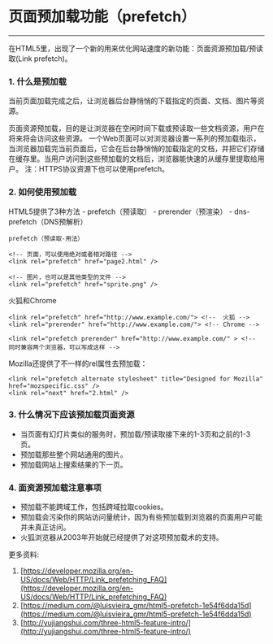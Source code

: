<link href="http://cdn.bootcss.com/highlight.js/8.0/styles/monokai_sublime.min.css" rel="stylesheet">
<script src="http://cdn.bootcss.com/highlight.js/8.0/highlight.min.js"></script>
<script >hljs.initHighlightingOnLoad();</script>

<!--
   http://www.cnblogs.com/snandy/archive/2012/03/12/2390782.html
   http://my.oschina.net/felumanman/blog/263330?p=1
-->



# 页面预加载功能（prefetch）
***

在HTML5里，出现了一个新的用来优化网站速度的新功能：页面资源预加载/预读取(Link prefetch)。


### 1. 什么是预加载
当前页面加载完成之后，让浏览器后台静悄悄的下载指定的页面、文档、图片等资源。

页面资源预加载，目的是让浏览器在空闲时间下载或预读取一些文档资源，用户在将来将会访问这些资源。
一个Web页面可以对浏览器设置一系列的预加载指示，当浏览器加载完当前页面后，它会在后台静悄悄的加载指定的文档，并把它们存储在缓存里。当用户访问到这些预加载的文档后，浏览器能快速的从缓存里提取给用户。
注：HTTPS协议资源下也可以使用prefetch。




### 2. 如何使用预加载

HTML5提供了3种方法
    - prefetch（预读取）
    - prerender（预渲染）
    - dns-prefetch（DNS预解析）



    prefetch（预读取-用法）

    <!-- 页面，可以使用绝对或者相对路径 --> 
    <link rel="prefetch" href="page2.html" /> 

    <!-- 图片，也可以是其他类型的文件 -->
    <link rel="prefetch" href="sprite.png" /> 


火狐和Chrome

    <link rel="prefetch" href="http://www.example.com/"> <!--  火狐 -->
    <link rel="prerender" href="http://www.example.com/"> <!-- Chrome -->

    <link rel="prefetch prerender" href="http://www.example.com/" > <!-- 同时兼容两个浏览器，可以写成这样 -->


Mozilla还提供了不一样的rel属性去预加载：
    
    <link rel="prefetch alternate stylesheet" title="Designed for Mozilla" href="mozspecific.css" />
    <link rel="next" href="2.html" />



### 3. 什么情况下应该预加载页面资源

* 当页面有幻灯片类似的服务时，预加载/预读取接下来的1-3页和之前的1-3页。 
* 预加载那些整个网站通用的图片。 
* 预加载网站上搜索结果的下一页。 


<!--
### 4. 禁止页面资源预加载(Link prefetch)
火狐浏览器里有一个选项可以禁止任何的页面资源预加载(Link prefetch)功能，你可以这样设置： 

	user_pref("network.prefetch-next", false);
-->


### 4. 面资源预加载注意事项

* 预加载不能跨域工作，包括跨域拉取cookies。
* 预加载会污染你的网站访问量统计，因为有些预加载到浏览器的页面用户可能并未真正访问。
* 火狐浏览器从2003年开始就已经提供了对这项预加载术的支持。



更多资料:
1. [https://developer.mozilla.org/en-US/docs/Web/HTTP/Link_prefetching_FAQ](https://developer.mozilla.org/en-US/docs/Web/HTTP/Link_prefetching_FAQ)  
2. [https://medium.com/@luisvieira_gmr/html5-prefetch-1e54f6dda15d](https://medium.com/@luisvieira_gmr/html5-prefetch-1e54f6dda15d)  
3. [http://yujiangshui.com/three-html5-feature-intro/](http://yujiangshui.com/three-html5-feature-intro/)  



















